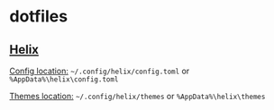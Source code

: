 # dotfiles

## [Helix](https://helix-editor.com/)

[Config location:](https://docs.helix-editor.com/configuration.html) `~/.config/helix/config.toml` or `%AppData%\helix\config.toml`

[Themes location:](https://docs.helix-editor.com/themes.html) `~/.config/helix/themes` or `%AppData%\helix\themes`
